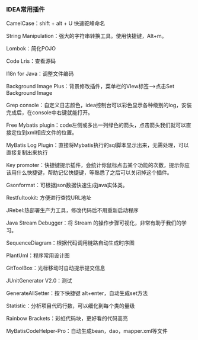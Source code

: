 ### IDEA常用插件
CamelCase：shift + alt + U 快速驼峰命名

String Manipulation：强大的字符串转换工具。使用快捷键，Alt+m。

Lombok：简化POJO

Code Lris：查看源码

I18n for Java：调整文件编码

Background Image Plus：背景修改插件，菜单栏的VIew标签-->点击Set Background Image

Grep console：自定义日志颜色，idea控制台可以彩色显示各种级别的log，安装完成后，在console中右键就能打开。

Free Mybatis plugin：code左侧或多出一列绿色的箭头，点击箭头我们就可以直接定位到xml相应文件的位置。

MyBatis Log Plugin：直接将Mybatis执行的sql脚本显示出来，无需处理，可以直接复制出来执行

Key promoter：快捷键提示插件，会统计你鼠标点击某个功能的次数，提示你应该用什么快捷键，帮助记忆快捷键，等熟悉了之后可以关闭掉这个插件。

Gsonformat：可根据json数据快速生成java实体类。

Restfultookit: 方便进行查找URL地址

JRebel:热部署生产力工具，修改代码后不用重新启动程序

Java Stream Debugger：将 Stream 的操作步骤可视化，非常有助于我们的学习。

SequenceDiagram：根据代码调用链路自动生成时序图

PlantUml：程序常用设计图

GitToolBox：光标移动时自动提示提交信息

JUnitGenerator V2.0：测试

GenerateAllSetter：按下快捷键 alt+enter，自动生成set方法

Statistic：分析项目代码行数，可以细化到每个类的量级

Rainbow Brackets：彩虹代码块，更好看的代码高亮

MyBatisCodeHelper-Pro：自动生成bean，dao，mapper.xml等文件

